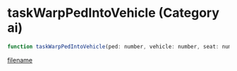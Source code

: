 # taskWarpPedIntoVehicle (Category ai)

```js
function taskWarpPedIntoVehicle(ped: number, vehicle: number, seat: number): void
```

[filename](taskWarpPedIntoVehicle_m.md ':include')